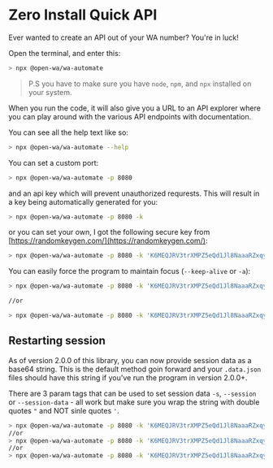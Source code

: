 # Zero Install Quick API

Ever wanted to create an API out of your WA number? You're in luck! 

Open the terminal, and enter this:

```bash
> npx @open-wa/wa-automate
```

> P.S you have to make sure you have `node`, `npm`, and `npx` installed on your system.

When you run the code, it will also give you a URL to an API explorer where you can play around with the various API endpoints with documentation.

You can see all the help text like so:

```bash
> npx @open-wa/wa-automate --help
```

You can set a custom port:

```bash
> npx @open-wa/wa-automate -p 8080
```

and an api key which will prevent unauthorized requrests. This will result in a key being automatically generated for you:

```bash
> npx @open-wa/wa-automate -p 8080 -k
```

or you can set your own, I got the following secure key from [https://randomkeygen.com/](https://randomkeygen.com/):

```bash
> npx @open-wa/wa-automate -p 8080 -k 'K6MEQJRV3trXMPZ5eQd1Jl8NaaaRZxqy'
```

You can easily force the program to maintain focus (`--keep-alive` or `-a`):

```bash
> npx @open-wa/wa-automate -p 8080 -k 'K6MEQJRV3trXMPZ5eQd1Jl8NaaaRZxqy' --keep-alive

//or

> npx @open-wa/wa-automate -p 8080 -k 'K6MEQJRV3trXMPZ5eQd1Jl8NaaaRZxqy' --keep-alive
```

## Restarting session

As of version 2.0.0 of this library, you can now provide session data as a base64 string. This is the default method goin forward and your `.data.json` files should have this string if you've run the program in version 2.0.0+.

There are 3 param tags that can be used to set session data `-s`, `--session` or `--session-data` - all work but make sure you wrap the string with double quotes `"` and NOT sinle quotes `'`.

```bash
> npx @open-wa/wa-automate -p 8080 -k 'K6MEQJRV3trXMPZ5eQd1Jl8NaaaRZxqy' --session-data "eyJXQUJyb...ifQ=="
//or
> npx @open-wa/wa-automate -p 8080 -k 'K6MEQJRV3trXMPZ5eQd1Jl8NaaaRZxqy' --session "eyJXQUJyb...ifQ=="
//or
> npx @open-wa/wa-automate -p 8080 -k 'K6MEQJRV3trXMPZ5eQd1Jl8NaaaRZxqy' -s "eyJXQUJyb...ifQ=="
```

